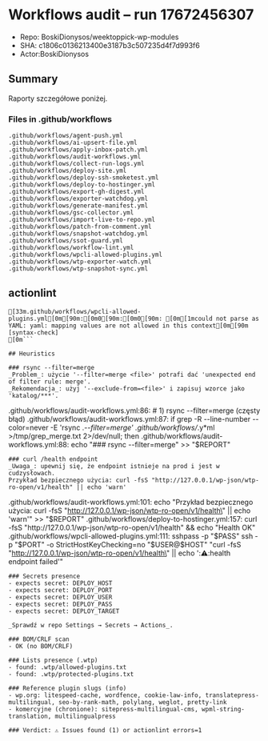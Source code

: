 # Workflows audit – run 17672456307

- Repo: BoskiDionysos/weektoppick-wp-modules
- SHA:  c1806c0136213400e3187b3c507235d4f7d993f6
- Actor:BoskiDionysos

## Summary

Raporty szczegółowe poniżej.
### Files in .github/workflows
```
.github/workflows/agent-push.yml
.github/workflows/ai-upsert-file.yml
.github/workflows/apply-inbox-patch.yml
.github/workflows/audit-workflows.yml
.github/workflows/collect-run-logs.yml
.github/workflows/deploy-site.yml
.github/workflows/deploy-ssh-smoketest.yml
.github/workflows/deploy-to-hostinger.yml
.github/workflows/export-gh-digest.yml
.github/workflows/exporter-watchdog.yml
.github/workflows/generate-manifest.yml
.github/workflows/gsc-collector.yml
.github/workflows/import-live-to-repo.yml
.github/workflows/patch-from-comment.yml
.github/workflows/snapshot-watchdog.yml
.github/workflows/ssot-guard.yml
.github/workflows/workflow-lint.yml
.github/workflows/wpcli-allowed-plugins.yml
.github/workflows/wtp-exporter-watch.yml
.github/workflows/wtp-snapshot-sync.yml
```

## actionlint

```
[33m.github/workflows/wpcli-allowed-plugins.yml[0m[90m:[0m0[90m:[0m0[90m: [0m[1mcould not parse as YAML: yaml: mapping values are not allowed in this context[0m[90m [syntax-check]
[0m```

## Heuristics

### rsync --filter=merge
_Problem_: użycie '--filter=merge <file>' potrafi dać 'unexpected end of filter rule: merge'.
_Rekomendacja_: użyj '--exclude-from=<file>' i zapisuj wzorce jako 'katalog/***'.
```
.github/workflows/audit-workflows.yml:86:          # 1) rsync --filter=merge (częsty błąd)
.github/workflows/audit-workflows.yml:87:          if grep -R --line-number --color=never -E 'rsync .*--filter=merge' .github/workflows/*.y*ml >/tmp/grep_merge.txt 2>/dev/null; then
.github/workflows/audit-workflows.yml:88:            echo "### rsync --filter=merge" >> "$REPORT"
```
### curl /health endpoint
_Uwaga_: upewnij się, że endpoint istnieje na prod i jest w cudzysłowach.
Przykład bezpiecznego użycia: curl -fsS "http://127.0.0.1/wp-json/wtp-ro-open/v1/health" || echo 'warn'
```
.github/workflows/audit-workflows.yml:101:            echo "Przykład bezpiecznego użycia: curl -fsS \"http://127.0.0.1/wp-json/wtp-ro-open/v1/health\" || echo 'warn'" >> "$REPORT"
.github/workflows/deploy-to-hostinger.yml:157:            curl -fsS "http://127.0.0.1/wp-json/wtp-ro-open/v1/health" && echo "Health OK"
.github/workflows/wpcli-allowed-plugins.yml:111:          sshpass -p "$PASS" ssh -p "$PORT" -o StrictHostKeyChecking=no "$USER@$HOST" "curl -fsS \"http://127.0.0.1/wp-json/wtp-ro-open/v1/health\" || echo '::warning::health endpoint failed'"
```
### Secrets presence
- expects secret: DEPLOY_HOST
- expects secret: DEPLOY_PORT
- expects secret: DEPLOY_USER
- expects secret: DEPLOY_PASS
- expects secret: DEPLOY_TARGET

_Sprawdź w repo Settings → Secrets → Actions_.

### BOM/CRLF scan
- OK (no BOM/CRLF)

### Lists presence (.wtp)
- found: .wtp/allowed-plugins.txt
- found: .wtp/protected-plugins.txt

### Reference plugin slugs (info)
- wp.org: litespeed-cache, wordfence, cookie-law-info, translatepress-multilingual, seo-by-rank-math, polylang, weglot, pretty-link
- komercyjne (chronione): sitepress-multilingual-cms, wpml-string-translation, multilingualpress

### Verdict: ⚠️ Issues found (1) or actionlint errors=1
